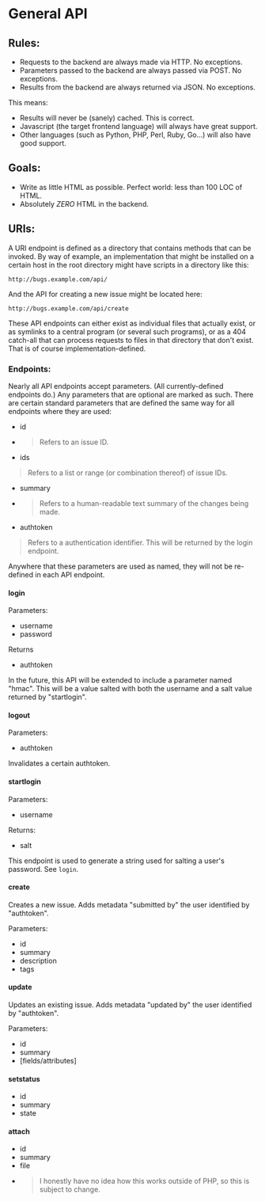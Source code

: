 # General API

## Rules:
* Requests to the backend are always made via HTTP. No exceptions.
* Parameters passed to the backend are always passed via POST. No exceptions.
* Results from the backend are always returned via JSON. No exceptions.

This means:
* Results will never be (sanely) cached. This is correct.
* Javascript (the target frontend language) will always have great support.
* Other languages (such as Python, PHP, Perl, Ruby, Go...) will also have good support.

## Goals:
* Write as little HTML as possible. Perfect world: less than 100 LOC of HTML.
* Absolutely _ZERO_ HTML in the backend.

## URIs:
A URI endpoint is defined as a directory that contains methods that can be invoked. By
way of example, an implementation that might be installed on a certain host in the root
directory might have scripts in a directory like this:

	http://bugs.example.com/api/

And the API for creating a new issue might be located here:

	http://bugs.example.com/api/create

These API endpoints can either exist as individual files that actually exist, or as
symlinks to a central program (or several such programs), or as a 404 catch-all that can
process requests to files in that directory that don't exist. That is of course
implementation-defined.

### Endpoints:
Nearly all API endpoints accept parameters. (All currently-defined endpoints do.) Any
parameters that are optional are marked as such. There are certain standard parameters
that are defined the same way for all endpoints where they are used:

* id
* > Refers to an issue ID.
* ids
> Refers to a list or range (or combination thereof) of issue IDs.
* summary
* > Refers to a human-readable text summary of the changes being made.
* authtoken
> Refers to a authentication identifier. This will be returned by the login endpoint.

Anywhere that these parameters are used as named, they will not be re-defined in each API
endpoint. 

#### login
Parameters:
* username
* password

Returns
* authtoken

In the future, this API will be extended to include a parameter named "hmac". This will be
a value salted with both the username and a salt value returned by "startlogin".

#### logout
Parameters:
* authtoken

Invalidates a certain authtoken.

#### startlogin
Parameters:
* username

Returns:
* salt

This endpoint is used to generate a string used for salting a user's password. See `login`.


#### create
Creates a new issue. Adds metadata "submitted by" the user identified by "authtoken".

Parameters:
* id
* summary
* description
* tags

#### update
Updates an existing issue. Adds metadata "updated by" the user identified by "authtoken".

Parameters:
* id
* summary
* [fields/attributes]

#### setstatus
* id
* summary
* state

#### attach
* id
* summary
* file
* > I honestly have no idea how this works outside of PHP, so this is subject to change.


